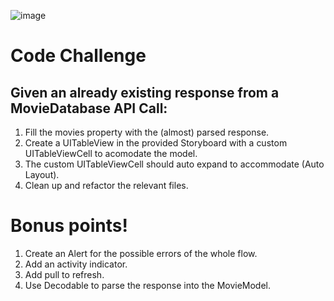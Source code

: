 ![image](https://user-images.githubusercontent.com/93407289/160191296-d66e8789-0bf9-4321-8a67-24c08ad733f8.png)

# Code Challenge

## Given an already existing response from a MovieDatabase API Call:

1. Fill the movies property with the (almost) parsed response.
2. Create a UITableView in the provided Storyboard with a custom UITableViewCell to acomodate the model.
3. The custom UITableViewCell should auto expand to accommodate (Auto Layout).
4. Clean up and refactor the relevant files.

# Bonus points!

1. Create an Alert for the possible errors of the whole flow.
2. Add an activity indicator.
3. Add pull to refresh.
4. Use Decodable to parse the response into the MovieModel.
